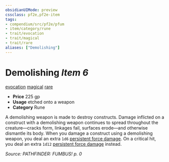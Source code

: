 ```yaml
---
obsidianUIMode: preview
cssclass: pf2e,pf2e-item
tags:
- compendium/src/pf2e/pfum
- item/category/rune
- trait/evocation
- trait/magical
- trait/rare
aliases: ["Demolishing"]
---
```

# Demolishing *Item 6*  
[evocation](rules/traits/evocation.md "Evocation School Trait")  [magical](rules/traits/magical.md "Magical Item Trait")  [rare](rules/traits/rare.md "Rare Rarity Trait")  

- **Price** 225 gp
- **Usage** etched onto a weapon
- **Category** Rune

A demolishing weapon is made to destroy constructs. Damage inflicted on a construct with a demolishing weapon continues to spread throughout the creature—cracks form, linkages fail, surfaces erode—and otherwise dismantle its body. When you damage a construct using a demolishing weapon, you deal an extra `1d6` [persistent force damage](rules/conditions.md#Persistent%20Damage). On a critical hit, you deal an extra `1d12` [persistent force damage](rules/conditions.md#Persistent%20Damage) instead.

*Source: PATHFINDER: FUMBUS! p. 0*